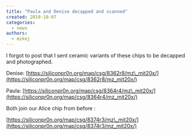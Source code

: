 ```yaml
---
title: "Paula and Denise decapped and scanned"
created: 2019-10-07
categories: 
  - news
authors: 
  - mikej
---
```


I forgot to post that I sent ceramic variants of these chips to be decapped and photographed.

Denise: [https://siliconpr0n.org/map/csg/8362r8/mz\_mit20x/](https://siliconpr0n.org/map/csg/8362r8/mz_mit20x/)

Paula: [https://siliconpr0n.org/map/csg/8364r4/mz\_mit20x/](https://siliconpr0n.org/map/csg/8364r4/mz_mit20x/)

Both join our Alice chip from before :

[https://siliconpr0n.org/map/csg/8374r3/mz\_mit20x/](https://siliconpr0n.org/map/csg/8374r3/mz_mit20x/)
